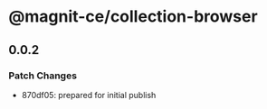 # @magnit-ce/collection-browser

## 0.0.2

### Patch Changes

- 870df05: prepared for initial publish
